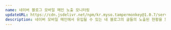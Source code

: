 ```yaml
---
name: 네이버 블로그 모바일 메인 노출 모니터링
updateURL: https://cdn.jsdelivr.net/npm/kr.myso.tampermonkey@1.0.7/service/com.naver.blog-prologue.mainview.analysis.user.js
description: 네이버 모바일 메인에서 유입될 수 있는 내 블로그의 글들의 노출된 현황을 모니터링 할 수 있습니다.
---
```

